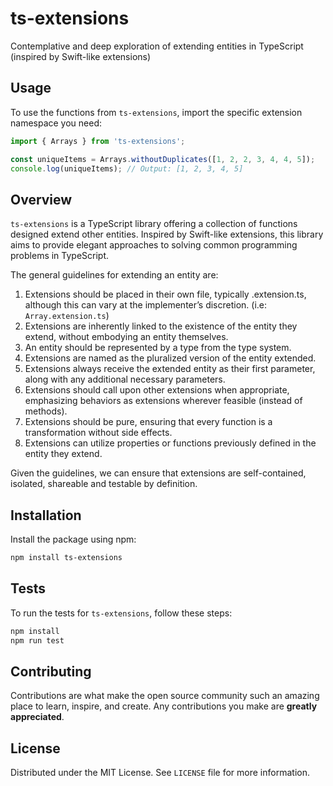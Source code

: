 # ts-extensions
Contemplative and deep exploration of extending entities in TypeScript (inspired by Swift-like extensions)

## Usage

To use the functions from `ts-extensions`, import the specific extension namespace you need:

```ts
import { Arrays } from 'ts-extensions';

const uniqueItems = Arrays.withoutDuplicates([1, 2, 2, 3, 4, 4, 5]);
console.log(uniqueItems); // Output: [1, 2, 3, 4, 5]
```

## Overview
`ts-extensions` is a TypeScript library offering a collection of functions designed extend other entities. Inspired by Swift-like extensions, this library aims to provide elegant approaches to solving common programming problems in TypeScript.

The general guidelines for extending an entity are:
1. Extensions should be placed in their own file, typically <entity>.extension.ts, although this can vary at the implementer’s discretion. (i.e: `Array.extension.ts`)
2. Extensions are inherently linked to the existence of the entity they extend, without embodying an entity themselves.
3. An entity should be represented by a type from the type system.
4. Extensions are named as the pluralized version of the entity extended.
5. Extensions always receive the extended entity as their first parameter, along with any additional necessary parameters.
6. Extensions should call upon other extensions when appropriate, emphasizing behaviors as extensions wherever feasible (instead of methods).
7. Extensions should be pure, ensuring that every function is a transformation without side effects.
8. Extensions can utilize properties or functions previously defined in the entity they extend.

Given the guidelines, we can ensure that extensions are self-contained, isolated, shareable and testable by definition.

## Installation
Install the package using npm:
```bash
npm install ts-extensions
```

## Tests

To run the tests for `ts-extensions`, follow these steps:

```bash
npm install
npm run test
```

## Contributing

Contributions are what make the open source community such an amazing place to learn, inspire, and create. Any contributions you make are **greatly appreciated**.

## License

Distributed under the MIT License. See `LICENSE` file for more information.

